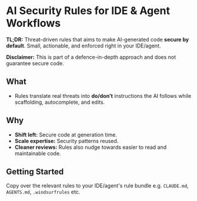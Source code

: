 # AI Security Rules for IDE & Agent Workflows

**TL;DR:** Threat-driven rules that aims to make AI-generated code **secure by default**. Small, actionable, and enforced right in your IDE/agent.

**Disclaimer:** This is part of a defence-in-depth approach and does not guarantee secure code.

## What

* Rules translate real threats into **do/don’t** instructions the AI follows while scaffolding, autocomplete, and edits.

## Why

* **Shift left:** Secure code at generation time.
* **Scale expertise:** Security patterns reused.
* **Cleaner reviews:** Rules also nudge towards easier to read and maintainable code.

## Getting Started

Copy over the relevant rules to your IDE/agent's rule bundle e.g. `CLAUDE.md`, `AGENTS.md`, `.windsurfrules` etc.
